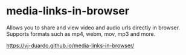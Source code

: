 # media-links-in-browser
Allows you to share and view video and audio urls directly in browser. Supports formats such as mp4, webm, mov, mp3 and more.

https://vj-duardo.github.io/media-links-in-browser/
